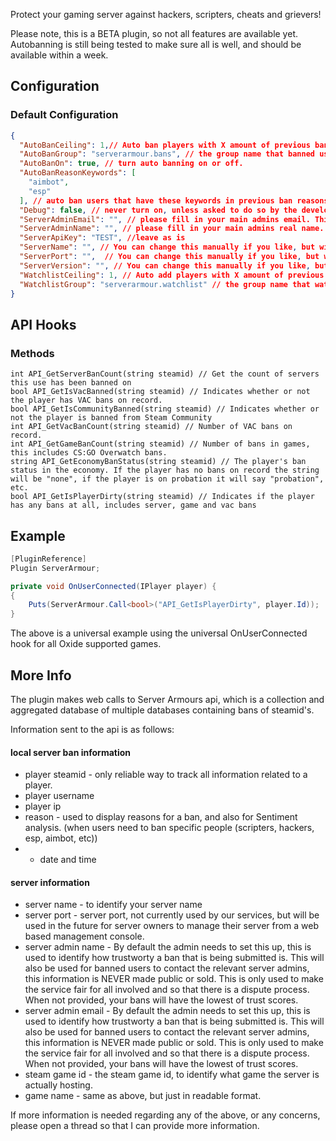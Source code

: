 Protect your gaming server against hackers, scripters, cheats and grievers!

Please note, this is a BETA plugin, so not all features are available yet. Autobanning is still being tested to make sure all is well, and should be available within a week.

## Configuration

### Default Configuration

```json
{
  "AutoBanCeiling": 1,// Auto ban players with X amount of previous bans.
  "AutoBanGroup": "serverarmour.bans", // the group name that banned users should be added in
  "AutoBanOn": true, // turn auto banning on or off. 
  "AutoBanReasonKeywords": [
    "aimbot",
    "esp"
  ], // auto ban users that have these keywords in previous ban reasons.
  "Debug": false, // never turn on, unless asked to do so by the developer, otherwise your logs will contain tons of messages.
  "ServerAdminEmail": "", // please fill in your main admins email. This is to add a better trust level to your server.
  "ServerAdminName": "", // please fill in your main admins real name. This is to add a better trust level to your server.
  "ServerApiKey": "TEST", //leave as is
  "ServerName": "", // You can change this manually if you like, but will autopopulate each startup
  "ServerPort": "",  // You can change this manually if you like, but will autopopulate each startup
  "ServerVersion": "", // You can change this manually if you like, but will autopopulate each startup
  "WatchlistCeiling": 1, // Auto add players with X amount of previous bans to a watchlist.
  "WatchlistGroup": "serverarmour.watchlist" // the group name that watched users should be added in
}
```

## API Hooks

### Methods


```
int API_GetServerBanCount(string steamid) // Get the count of servers this use has been banned on
bool API_GetIsVacBanned(string steamid) // Indicates whether or not the player has VAC bans on record.
bool API_GetIsCommunityBanned(string steamid) // Indicates whether or not the player is banned from Steam Community
int API_GetVacBanCount(string steamid) // Number of VAC bans on record.
int API_GetGameBanCount(string steamid) // Number of bans in games, this includes CS:GO Overwatch bans.
string API_GetEconomyBanStatus(string steamid) // The player's ban status in the economy. If the player has no bans on record the string will be "none", if the player is on probation it will say "probation", etc.
bool API_GetIsPlayerDirty(string steamid) // Indicates if the player has any bans at all, includes server, game and vac bans
```


## Example

```csharp
[PluginReference]
Plugin ServerArmour;

private void OnUserConnected(IPlayer player) {
{
    Puts(ServerArmour.Call<bool>("API_GetIsPlayerDirty", player.Id));
}
```
The above is a universal example using the universal OnUserConnected hook for all Oxide supported games.

## More Info
The plugin makes web calls to Server Armours api, which is a collection and aggregated database of multiple databases containing bans of steamid's. 

Information sent to the api is as follows:

#### local server ban information
* player steamid - only reliable way to track all information related to a player. 
* player username
* player ip
* reason - used to display reasons for a ban, and also for Sentiment analysis. (when users need to ban specific people (scripters, hackers, esp, aimbot, etc)) 
* * date and time

 #### server information
* server name - to identify your server name
* server port - server port, not currently used by our services, but will be used in the future for server owners to manage their server from a web based management console. 
* server admin name - By default the admin needs to set this up, this is used to identify how trustworty a ban that is being submitted is. This will also be used for banned users to contact the relevant server admins, this information is NEVER made public or sold. This is only used to make the service fair for all involved and so that there is a dispute process. When not provided, your bans will have the lowest of trust scores. 
* server admin email - By default the admin needs to set this up, this is used to identify how trustworty a ban that is being submitted is. This will also be used for banned users to contact the relevant server admins, this information is NEVER made public or sold. This is only used to make the service fair for all involved and so that there is a dispute process. When not provided, your bans will have the lowest of trust scores. 
* steam game id - the steam game id, to identify what game the server is actually hosting.
* game name - same as above, but just in readable format.

If more information is needed regarding any of the above, or any concerns, please open a thread so that I can provide more information.